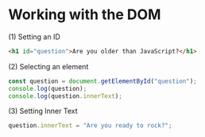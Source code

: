 # Working with the DOM

(1) Setting an ID

```html
<h1 id="question">Are you older than JavaScript?</h1>
```

(2) Selecting an element

```javascript
const question = document.getElementById("question");
console.log(question);
console.log(question.innerText);
```

(3) Setting Inner Text

```javascript
question.innerText = "Are you ready to rock?";
```
